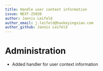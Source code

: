 ```yaml
---
title: Handle user context information
issue: NEXT-25020
author: Jannis Leifeld
author_email: j.leifeld@haokeyingxiao.com
author_github: Jannis Leifeld
---
```

# Administration
* Added handler for user context information
